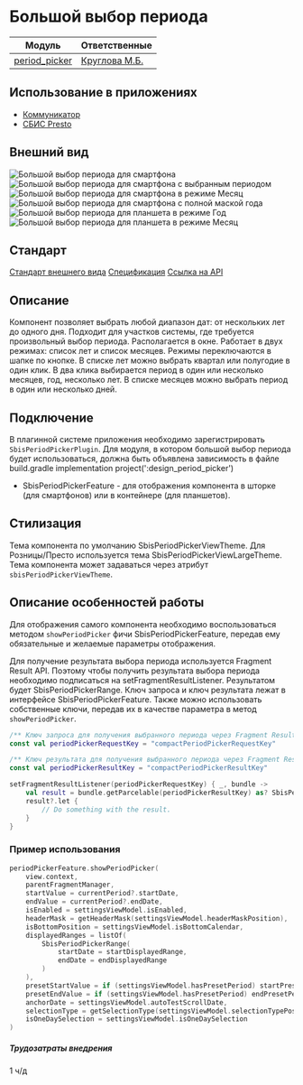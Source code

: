 # Большой выбор периода

|Модуль|Ответственные|
|--|-------------|
[period_picker](design_period_picker/src/main/kotlin/ru/tensor/sbis/design/period_picker/view/period_picker/big)|[Круглова М.Б.](https://online.sbis.ru/person/8a7248e7-b4b2-4c2e-a988-3534eab414f8)

## Использование в приложениях
- [Коммуникатор](https://git.sbis.ru/mobileworkspace/apps/droid/communicator)
- [СБИС Presto](https://git.sbis.ru/mobileworkspace/apps/droid/retail)

## Внешний вид
![Большой выбор периода для смартфона](doc_resources/period_picker_smartphone.png)
![Большой выбор периода для смартфона с выбранным периодом](doc_resources/period_picker_smartphone_select_period.png)
![Большой выбор периода для смартфона в режиме Месяц](doc_resources/period_picker_smartphone_month_mode.png)
![Большой выбор периода для смартфона с полной маской года](doc_resources/period_picker_smartphone_full_year.png)
![Большой выбор периода для планшета в режиме Год](doc_resources/period_picker_tablet.png)
![Большой выбор периода для планшета в режиме Месяц](doc_resources/period_picker_tablet_month_mode.png)

## Стандарт
[Стандарт внешнего вида](http://axure.tensor.ru/StandardsV8/%D0%B1%D0%BE%D0%BB%D1%8C%D1%88%D0%BE%D0%B9_%D0%B2%D1%8B%D0%B1%D0%BE%D1%80_%D0%BF%D0%B5%D1%80%D0%B8%D0%BE%D0%B4%D0%B0.html)
[Спецификация](https://n.sbis.ru/article/df292ff7-1469-418d-8dce-fe2e63ac5d8e)
[Ссылка на API](https://n.sbis.ru/mobile/knowledge?folder=87e638c8-c31e-4c55-bf5c-201823775574)

## Описание
Компонент позволяет выбрать любой диапазон дат: от нескольких лет до одного дня. Подходит для участков системы, 
где требуется произвольный выбор периода. Располагается в окне. Работает в двух режимах: список лет и список месяцев. 
Режимы переключаются в шапке по кнопке.
В списке лет можно выбрать квартал или полугодие в один клик. В два клика выбирается период в один или несколько 
месяцев, год, несколько лет.
В списке месяцев можно выбрать период в один или несколько дней.

## Подключение
В плагинной системе приложения необходимо зарегистрировать `SbisPeriodPickerPlugin`.
Для модуля, в котором большой выбор периода будет использоваться, должна быть объявлена зависимость в файле
build.gradle implementation project(':design_period_picker')
- SbisPeriodPickerFeature - для отображения компонента в шторке (для смартфонов) или в контейнере (для планшетов).

## Стилизация
Тема компонента по умолчанию SbisPeriodPickerViewTheme.
Для Розницы/Престо используется тема SbisPeriodPickerViewLargeTheme.
Тема компонента может задаваться через атрибут `sbisPeriodPickerViewTheme`.

## Описание особенностей работы
Для отображения самого компонента необходимо воспользоваться методом `showPeriodPicker` фичи
SbisPeriodPickerFeature, передав ему обязательные и желаемые параметры отображения.

Для получение результата выбора периода используется Fragment Result API. Поэтому чтобы получить результата выбора
периода необходимо подписаться на setFragmentResultListener. Результатом будет SbisPeriodPickerRange.
Ключ запроса и ключ результата лежат в интерфейсе SbisPeriodPickerFeature. Также можно использовать собственные ключи,
передав их в качестве параметра в метод `showPeriodPicker`.

```kotlin
/** Ключ запроса для получения выбранного периода через Fragment Result API. */
const val periodPickerRequestKey = "compactPeriodPickerRequestKey"

/** Ключ результата для получения выбранного периода через Fragment Result API. */
const val periodPickerResultKey = "compactPeriodPickerResultKey"
```

```kotlin
setFragmentResultListener(periodPickerRequestKey) { _, bundle ->
    val result = bundle.getParcelable(periodPickerResultKey) as? SbisPeriodPickerRange
    result?.let {
        // Do something with the result.
    }
}
```

### Пример использования
```kotlin
periodPickerFeature.showPeriodPicker(
    view.context,
    parentFragmentManager,
    startValue = currentPeriod?.startDate,
    endValue = currentPeriod?.endDate,
    isEnabled = settingsViewModel.isEnabled,
    headerMask = getHeaderMask(settingsViewModel.headerMaskPosition),
    isBottomPosition = settingsViewModel.isBottomCalendar,
    displayedRanges = listOf(
        SbisPeriodPickerRange(
            startDate = startDisplayedRange,
            endDate = endDisplayedRange
        )
    ),
    presetStartValue = if (settingsViewModel.hasPresetPeriod) startPresetPeriod else null,
    presetEndValue = if (settingsViewModel.hasPresetPeriod) endPresetPeriod else null,
    anchorDate = settingsViewModel.autoTestScrollDate,
    selectionType = getSelectionType(settingsViewModel.selectionTypePosition),
    isOneDaySelection = settingsViewModel.isOneDaySelection
)
```

##### Трудозатраты внедрения
1 ч/д